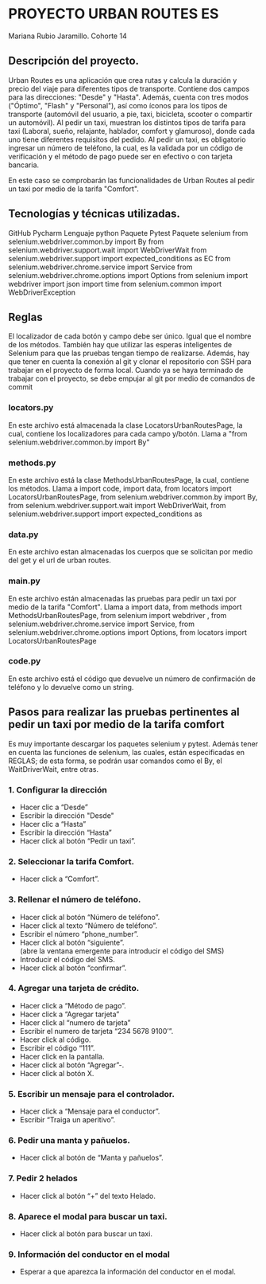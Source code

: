 # **PROYECTO URBAN ROUTES ES**

Mariana Rubio Jaramillo. Cohorte 14

## **Descripción del proyecto.**

Urban Routes es una aplicación que crea rutas y calcula la duración y precio del viaje para diferentes tipos de transporte. 
Contiene dos campos para las direcciones: "Desde" y "Hasta". Además, cuenta con tres modos ("Óptimo", "Flash" y "Personal"), así como íconos para los tipos de 
transporte (automóvil del usuario, a pie, taxi, bicicleta, scooter o compartir un automóvil). Al pedir un taxi, muestran los distintos tipos de tarifa para taxi (Laboral,
 sueño, relajante, hablador, comfort y glamuroso), donde cada uno tiene diferentes requisitos del pedido. Al pedir un taxi, es obligatorio ingresar un número de
teléfono, la cual, es la validada por un código de verificación y el método de pago puede ser en efectivo o con tarjeta bancaria. 
 
En este caso se comprobarán las funcionalidades de Urban Routes al pedir un taxi por medio de la tarifa "Comfort".

## **Tecnologías y técnicas utilizadas.**

GitHub
Pycharm
Lenguaje python
Paquete Pytest
Paquete selenium
from selenium.webdriver.common.by import By
from selenium.webdriver.support.wait import WebDriverWait
from selenium.webdriver.support import expected_conditions as EC
from selenium.webdriver.chrome.service import Service
from selenium.webdriver.chrome.options import Options
from selenium import webdriver
import json 
import time 
from selenium.common import WebDriverException

## **Reglas**

El localizador de cada botón y campo debe ser único. Igual que el nombre de los métodos. También hay que utilizar las esperas inteligentes de Selenium para que las pruebas tengan
tiempo de realizarse. Además, hay que tener en cuenta la conexión al git y clonar el repositorio con SSH para trabajar en el proyecto de forma local. 
Cuando ya se haya terminado de trabajar con el proyecto, se debe empujar al git por medio de comandos de commit

### **locators.py**

En este archivo está almacenada la clase LocatorsUrbanRoutesPage, la cual, contiene los localizadores para cada campo y/botón.
Llama a "from selenium.webdriver.common.by import By"
 

### **methods.py**

En este archivo está la clase MethodsUrbanRoutesPage, la cual, contiene los métodos.
Llama a import code, import data, from locators import LocatorsUrbanRoutesPage, from selenium.webdriver.common.by import By, 
from selenium.webdriver.support.wait import WebDriverWait, from selenium.webdriver.support import expected_conditions as 

### **data.py**

En este archivo estan almacenadas los cuerpos que se solicitan por medio del get y el url de urban routes.

### **main.py**

En este archivo están almacenadas las pruebas para pedir un taxi por medio de la tarifa "Comfort".
Llama a import data, from methods import MethodsUrbanRoutesPage, from selenium import webdriver , from selenium.webdriver.chrome.service import Service, 
from selenium.webdriver.chrome.options import Options, from locators import LocatorsUrbanRoutesPage

### **code.py**
En este archivo está el código que devuelve un número de confirmación de teléfono y lo devuelve como un string.

## **Pasos para realizar las pruebas pertinentes al pedir un taxi por medio de la tarifa comfort**

Es muy importante descargar los paquetes selenium y pytest. Además tener en cuenta las funciones de selenium, las cuales, están especificadas en REGLAS; de esta forma, 
se podrán usar comandos como el By, el WaitDriverWait, entre otras.

### 1. Configurar la dirección

- Hacer clic a “Desde”
- Escribir la dirección "Desde"
- Hacer clic a “Hasta”
- Escribir la dirección “Hasta”
- Hacer click al botón “Pedir un taxi”.               

### 2. Seleccionar la tarifa Comfort.

- Hacer click a “Comfort”.


### 3. Rellenar el número de teléfono.

- Hacer click al botón “Número de teléfono”.                                                                                              
- Hacer click al texto “Número de teléfono”.      
- Escribir el número “phone_number”.                
- Hacer click al botón “siguiente”.                       
	(abre la ventana emergente para introducir el código del SMS)
- Introducir el código del SMS.                            
- Hacer click al botón “confirmar”.

### 4. Agregar una tarjeta de crédito.

- Hacer click a “Método de pago”.                  
- Hacer click a “Agregar tarjeta”                      
- Hacer click al “numero de tarjeta”                 
- Escribir el numero de tarjeta “234 5678 9100’”.      
- Hacer click al código.                                      
- Escribir el código “111”.                                   
- Hacer click en la pantalla.                               
- Hacer click al botón “Agregar”-.                      
- Hacer click al botón X.                                 

### 5. Escribir un mensaje para el controlador.

- Hacer click a “Mensaje para el conductor”.   
- Escribir “Traiga un aperitivo”.              

### 6. Pedir una manta y pañuelos.

- Hacer click al botón de “Manta y pañuelos”. 

### 7. Pedir 2 helados

- Hacer click al botón “+” del texto Helado.   

### 8. Aparece el modal para buscar un taxi.

- Hacer click al botón para buscar un taxi.

### 9. Información del conductor en el modal 
 - Esperar a que aparezca la información del conductor en el modal. 


